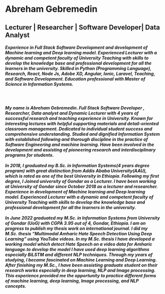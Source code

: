 # Abreham Gebremedin 
 ## Lecturer | Researcher | Software Developer| Data Analyst

##### Experience in Full Stack Software Development and development of Machine learning and Deep learning model. Experienced Lecturer with a dynamic and competent faculty of University Teaching with skills to develop the knowledge base and professional development for all the learners in the university. Skilled in Python (Programming Language), Research, React, Node Js, Adobe XD, Angular, Ionic, Laravel, Teaching, and Software Development. Education professional with Master of Science in Information Systems.
<br />

 ##### My name is Abreham Gebremedin. Full Stack Software Developer , Researcher, Data analyst and Dynamic Lecturer with 4 years of successful research and teaching experience in University. Known for interesting lectures with helpful supporting materials and detail-oriented classroom management. Dedicated to individual student success and comprehensive understanding. Studied and dignified Information System with established following and thorough discipline in the practice of Software Engineering and machine learning. Have been involved in the development and assisting of pioneering research and interdisciplinary programs for students.<br /><br /> In 2018, I graduated my B.Sc. in Information Systems(4 years degree program) with great distinction from Addis Ababa University(AAU), which is rated as one of the best University in Ethiopia. Following my first degree, I Joined university of Gondar as a Lecturer. I have been working at University of Gondar since October 2018 as a lecturer and researcher. Experience in development of Machine learning and Deep learning model. Experienced Lecturer with a dynamic and competent faculty of University Teaching with skills to develop the knowledge base and professional development for all the learners in the university.<br /><br />In June 2022 graduated my M.Sc. in Information Systems from University of Gondar (UoG) with CGPA 3.95 out of 4, Gondar, Ethiopia. I am on progress to publish my thesis work on international journal. I did my M.Sc. thesis “Multimodal Amharic Hate Speech Detection Using Deep Learning” using YouTube videos. In my M.Sc. thesis I have developed a working model which detect Hate Speech on a video data for Amharic language.to develop the model I have used deep learning algorithms especially BiLSTM and different NLP techniques. Through my years of studying, I became fascinated on Machine Learning and Deep Learning. After finishing my M.Sc., I have been assisting graduate student on their research works especially in deep learning, NLP and Image processing. This experience provided me the opportunity to practice different forms of machine learning, deep learning, Image processing, and NLP concepts.